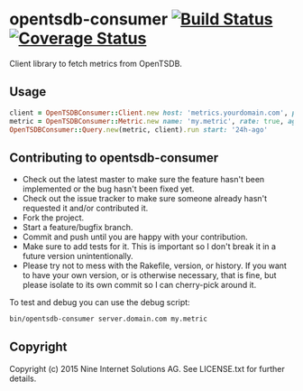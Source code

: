 opentsdb-consumer [![Build Status](https://travis-ci.org/ninech/opentsdb-consumer.svg)](https://travis-ci.org/ninech/opentsdb-consumer) [![Coverage Status](https://coveralls.io/repos/ninech/opentsdb-consumer/badge.svg?branch=master&service=github)](https://coveralls.io/github/ninech/opentsdb-consumer?branch=master)
=================

Client library to fetch metrics from OpenTSDB.

## Usage

```ruby
client = OpenTSDBConsumer::Client.new host: 'metrics.yourdomain.com', port: 4242
metric = OpenTSDBConsumer::Metric.new name: 'my.metric', rate: true, aggregator: 'avg'
OpenTSDBConsumer::Query.new(metric, client).run start: '24h-ago'
```

## Contributing to opentsdb-consumer

* Check out the latest master to make sure the feature hasn't been implemented or the bug hasn't been fixed yet.
* Check out the issue tracker to make sure someone already hasn't requested it and/or contributed it.
* Fork the project.
* Start a feature/bugfix branch.
* Commit and push until you are happy with your contribution.
* Make sure to add tests for it. This is important so I don't break it in a future version unintentionally.
* Please try not to mess with the Rakefile, version, or history. If you want to have your own version, or is otherwise necessary, that is fine, but please isolate to its own commit so I can cherry-pick around it.

To test and debug you can use the debug script:

```sh
bin/opentsdb-consumer server.domain.com my.metric
```

## Copyright

Copyright (c) 2015 Nine Internet Solutions AG. See LICENSE.txt for
further details.

